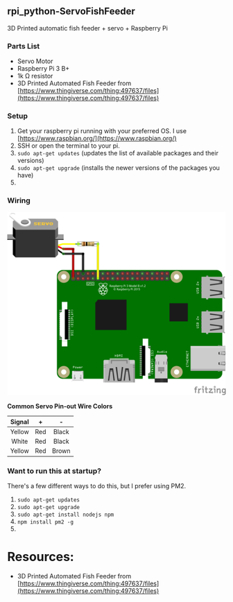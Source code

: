 ## rpi_python-ServoFishFeeder
3D Printed automatic fish feeder  + servo + Raspberry Pi

### Parts List

 - Servo Motor
 - Raspberry Pi 3 B+
 - 1k &ohm; resistor
 - 3D Printed Automated Fish Feeder from [https://www.thingiverse.com/thing:497637/files](https://www.thingiverse.com/thing:497637/files)
 
 

### Setup
1. Get your raspberry pi running with your preferred OS.  I use [https://www.raspbian.org/](https://www.raspbian.org/)
2. SSH or open the terminal to your pi.
3. `sudo apt-get updates` (updates the list of available packages and their versions)
4. `sudo apt-get upgrade` (installs the newer versions of the packages you have)
5. 

### Wiring
![raspberry pi wiring](/images/rpi_fish_feeder_bb.png)

**Common Servo Pin-out Wire Colors**

| Signal | + | - |
| :---: | :---: | :---: |
| Yellow | Red | Black |
| White| Red | Black |
| Yellow | Red | Brown |


### Want to run this at startup?
There's a few different ways to do this, but I prefer using PM2.
1. `sudo apt-get updates` 
2. `sudo apt-get upgrade`
3. `sudo apt-get install nodejs npm`
4. `npm install pm2 -g`
5. 




# Resources:

 

 - 3D Printed Automated Fish Feeder from [https://www.thingiverse.com/thing:497637/files](https://www.thingiverse.com/thing:497637/files)
<!--stackedit_data:
eyJoaXN0b3J5IjpbNTM1ODU5MjA5LC0xOTQ5ODI2NDY4LDMxNj
MzNzcwNCwtMTE5MDEwMjk2MSwtMjEwODE3MDg0NywyMTI1NTM5
Mzc5LC01Mjc2MzgxOTQsLTExNTU2OTQ5MTgsLTgyNDc5OTk0MC
wzMzI0NTU5MSwxNDQzNzk1ODUyLC0xNTM2MTkzOTU1LDEyNDA1
MzMyMjRdfQ==
-->